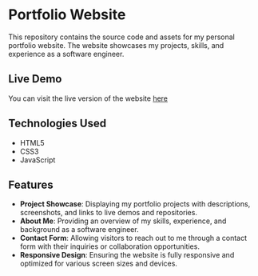 # Portfolio Website



This repository contains the source code and assets for my personal portfolio website. The website showcases my projects, skills, and experience as a software engineer.

## Live Demo

You can visit the live version of the website [here](https://vocal-peony-b3f0ca.netlify.app/)

## Technologies Used

- HTML5
- CSS3
- JavaScript

## Features

- **Project Showcase**: Displaying my portfolio projects with descriptions, screenshots, and links to live demos and repositories.
- **About Me**: Providing an overview of my skills, experience, and background as a software engineer.
- **Contact Form**: Allowing visitors to reach out to me through a contact form with their inquiries or collaboration opportunities.
- **Responsive Design**: Ensuring the website is fully responsive and optimized for various screen sizes and devices.
